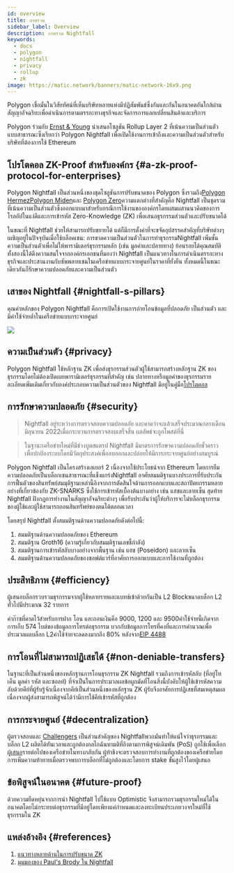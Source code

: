 ```yaml
---
id: overview
title: ภาพรวม
sidebar_label: Overview
description: ภาพรวม Nightfall
keywords:
  - docs
  - polygon
  - nightfall
  - privacy
  - rollup
  - zk
image: https://matic.network/banners/matic-network-16x9.png
---
```


Polygon เชื่อมั่นในวิสัยทัศน์ที่เห็นบริษัทหลายแห่งมีปฏิสัมพันธ์ซึ่งกันและกันในอนาคตอันใกล้ผ่านสัญญาอัจฉริยะเพื่อดำเนินการตามตรรกะทางธุรกิจและจัดการการแลกเปลี่ยนสินค้าและบริการ

Polygon ร่วมกับ [Ernst & Young](https://blockchain.ey.com/) นำเสนอโซลูชัน Rollup Layer 2 ที่เน้นความเป็นส่วนตัวแบบสาธารณะซึ่งเรียกว่า Polygon Nightfall เพื่อเปิดใช้งานการเข้าถึงและความเป็นส่วนตัวสำหรับบริษัทที่ต้องการใช้ Ethereum

## โปรโตคอล ZK-Proof สำหรับองค์กร {#a-zk-proof-protocol-for-enterprises}

Polygon Nightfall เป็นส่วนหนึ่งของชุดโซลูชันการปรับขนาดของ Polygon ซึ่งรวมถึง[Polygon Hermez](https://polygon.technology/solutions/polygon-hermez/)[Polygon Miden](https://polygon.technology/solutions/polygon-miden/)และ [Polygon Zero](https://polygon.technology/solutions/polygon-zero/)ความแตกต่างที่สำคัญคือ Nightfall เป็นชุดรวมที่เน้นความเป็นส่วนตัวซึ่งออกแบบมาสำหรับกรณีการใช้งานขององค์กรโดยผสมผสานนวคิดของการโรลอัปในแง่ดีและการเข้ารหัส Zero-Knowledge (ZK) เพื่อเสนอธุรกรรมส่วนตัวและปรับขนาดได้

ในขณะที่ Nightfall ช่วยให้สามารถปรับขยายได้ แต่ก็มีการตั้งค่าที่จะขจัดอุปสรรคสำคัญที่บริษัทต่างๆ เผชิญอยู่ในปัจจุบันเมื่อใช้บล็อคเชน: การขาดความเป็นส่วนตัวในการทำธุรกรรมNightfall เพิ่มชั้นความเป็นส่วนตัวเพื่อไม่ให้พารามิเตอร์ธุรกรรมหลัก (เช่น มูลค่าและปลายทาง) ย้อนรอยได้คุณสมบัติทั้งสองนี้ได้ดึงความสนใจจากองค์กรเอกชนที่มองว่า Nightfall เป็นแนวทางในการดำเนินตรรกะทางธุรกิจและประสานงานกับซัพพลายเชนในเครือข่ายแบบกระจายศูนย์ในราคาที่ยั่งยืน ทั้งหมดนี้ในขณะเดียวกันก็รักษาความปลอดภัยและความเป็นส่วนตัว

## เสาของ Nightfall {#nightfall-s-pillars}

คุณค่าหลักของ Polygon Nightfall คือการเปิดใช้งานการถ่ายโอนข้อมูลที่ปลอดภัย เป็นส่วนตัว และมีค่าใช้จ่ายต่ำในเครือข่ายแบบกระจายศูนย์

![](../imgs/overview.png)

## ความเป็นส่วนตัว {#privacy}

Polygon Nightfall ใช้หลักฐาน ZK เพื่อส่งธุรกรรมส่วนตัวผู้ใช้สามารถสร้างหลักฐาน ZK ของธุรกรรมโดยไม่ต้องเปิดเผยพารามิเตอร์ธุรกรรมที่สำคัญ เช่น ปลายทางหรือมูลค่าของธุรกรรมรายละเอียดเพิ่มเติมเกี่ยวกับองค์ประกอบความเป็นส่วนตัวของ Nightfall มีอยู่ในคู่มือ[โปรโตคอล](../protocol/protocol.md)

## การรักษาความปลอดภัย {#security}

> Nightfall อยู่ระหว่างการตรวจสอบความปลอดภัย และคาดว่าจะแล้วเสร็จประมาณกลางเดือนมิถุนายน 2022เมื่อกระบวนการตรวจสอบเสร็จสิ้น ผลลัพธ์จะถูกโพสต์ที่นี่

> ในฐานะเครือข่ายใหม่ที่มีช่วงบูตสแตรป Nightfall มีมาตรการรักษาความปลอดภัยชั่วคราวเพื่อปกป้องระบบโดยมีวัตถุประสงค์เพื่อลบออกและปล่อยให้มีการกระจายศูนย์อย่างสมบูรณ์

Polygon Nightfall เป็นโครงสร้างเลเยอร์ 2 เนื่องจากใช้ประโยชน์จาก Ethereum โดยการยืมความปลอดภัยเป็นบล็อกเชนสาธารณะที่แข็งแกร่งNightfall อาศัยสมมติฐานบางประการที่รับประกันการฟื้นตัวของสินทรัพย์สมมุติฐานเหล่านี้อิงจากการตัดสินใจด้านการออกแบบและสถาปัตยกรรมหลายอย่างที่เกี่ยวข้องกับ ZK-SNARKS ซึ่งใช้การเข้ารหัสเบื้องต้นบางอย่าง เช่น แฮชและลายเซ็น
สุดท้าย Nightfall ฝังกฎการทำงานในสัญญาอัจฉริยะต่างๆ เพื่อรับประกันว่าผู้ให้บริการจะไม่บล็อกธุรกรรมของผู้ใช้และผู้ใช้สามารถถอนสินทรัพย์ของตนได้ตลอดเวลา

โดยสรุป Nightfall ตั้งสมมติฐานด้านความปลอดภัยดังต่อไปนี้:

1. สมมติฐานด้านความปลอดภัยของ Ethereum
2. สมมติฐาน Groth16 (ความรู้เกี่ยวกับสมมติฐานเลขชี้กำลัง)
3. สมมติฐานการเข้ารหัสลับบางอย่างจากพื้นฐาน เช่น แฮช (Poseidon) และลายเซ็น
4. สมมติฐานด้านความปลอดภัยของซอฟต์แวร์ที่อาศัยการออกแบบและการใช้งานที่ถูกต้อง

## ประสิทธิภาพ {#efficiency}

ผู้เสนอบล็อกรวบรวมธุรกรรมจากผู้ใช้หลายรายและแบทช์เข้าด้วยกันเป็น L2 Blockขนาดบล็อก L2 ทั่วไปมีประมาณ 32 รายการ

ค่าก๊าซที่คาดไว้สำหรับการฝาก โอน และถอนเงินคือ 9000, 1200 และ 9500ค่าใช้จ่ายนี้เกิดจากการเก็บ 574 ไบต์ของข้อมูลการโทรต่อธุรกรรม บวกกับข้อมูลการโทรที่คงที่และการคำนวณเพื่อประมวลผลบล็อก L2ค่าใช้จ่ายจะลดลงมากถึง 80% หลังจาก[EIP 4488](https://eips.ethereum.org/EIPS/eip-4488)

## การโอนที่ไม่สามารถปฏิเสธได้ {#non-deniable-transfers}

ในฐานะที่เป็นส่วนหนึ่งของหลักฐานการโอนธุรกรรม ZK Nightfall รวมถึงการเข้ารหัสลับ (ที่อยู่โทเค็น มูลค่า รหัส และซอลท์) ที่จำเป็นในการประมวลผลข้อผูกมัดที่โอนสิ่งนี้บังคับให้ผู้ใช้เข้ารหัสความลับด้วยคีย์ที่ผู้รับรู้จักเนื่องจากคีย์เป็นส่วนหนึ่งของหลักฐาน ZK ผู้รับจึงอาศัยการปฏิเสธที่สมเหตุสมผล เนื่องจากผู้ส่งสามารถพิสูจน์ได้ว่ามีการใช้คีย์เข้ารหัสที่ถูกต้อง

## การกระจายศูนย์ {#decentralization}

ผู้ตรวจสอบและ [Challengers](docs/nightfall/protocol/actors) เป็นส่วนสำคัญของ Nightfallพวกมันทำให้แน่ใจว่าธุรกรรมและบล็อก L2 ผลิตได้ทันเวลาและถูกต้องกลไกฉันทามติที่อิงตามการพิสูจน์เดิมพัน (PoS) ถูกใช้เพื่อเลือก[ผู้เสนอ](docs/nightfall/protocol/actors)รายต่อไปของเครือข่ายในทางกลับกัน ผู้ท้าชิงจะตรวจสอบการทำงานที่ถูกต้องของเครือข่ายโดยการเพิ่มความท้าทายเมื่อตรวจพบการบล็อกที่ไม่ถูกต้องและโดยการ stake ขั้นสูงไว้โดยผู้เสนอ


## ข้อพิสูจน์ในอนาคต {#future-proof}
ด้วยความยืดหยุ่นจากการนำ Nightfall ไปใช้แบบ Optimistic จึงสามารถรวมธุรกรรมใหม่ได้ในอนาคตโดยไม่กระทบต่อธุรกรรมที่มีอยู่โดยเพียงแค่กำหนดและลงทะเบียนประเภทวงจรใหม่ที่ใช้ธุรกรรมใน ZK

## แหล่งอ้างอิง {#references}

1. [แนวทางหลายด้านในการปรับขนาด ZK](https://messari.io/article/polygon-a-multi-sided-approach-to-zk-scaling)
2. [มุมมองของ Paul's Brody ใน Nightfall](https://www.linkedin.com/pulse/say-hello-nightfall-paul-brody-1f/)
